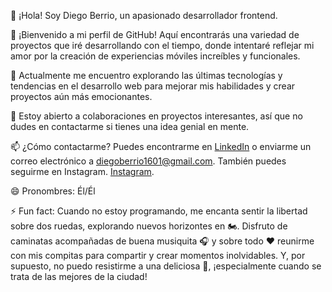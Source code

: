 👋 ¡Hola! Soy Diego Berrio, un apasionado desarrollador frontend.

🌟 ¡Bienvenido a mi perfil de GitHub! Aquí encontrarás una variedad de proyectos que iré desarrollando con el tiempo, donde intentaré reflejar mi amor por la creación de experiencias móviles increíbles y funcionales.

🔭 Actualmente me encuentro explorando las últimas tecnologías y tendencias en el desarrollo web para mejorar mis habilidades y crear proyectos aún más emocionantes.

🚀 Estoy abierto a colaboraciones en proyectos interesantes, así que no dudes en contactarme si tienes una idea genial en mente.

📫 ¿Cómo contactarme? Puedes encontrarme en [LinkedIn](https://www.linkedin.com/in/diegoberrio1601/) o enviarme un correo electrónico a diegoberrio1601@gmail.com. También puedes seguirme en Instagram. [Instagram](https://www.instagram.com/diegoberrio1601).

😄 Pronombres: Él/Él

⚡ Fun fact: Cuando no estoy programando, me encanta sentir la libertad sobre dos ruedas, explorando nuevos horizontes en 🏍️. Disfruto de caminatas acompañadas de buena musiquita 🎧 y sobre todo ❤️ reunirme con mis compitas para compartir y crear momentos inolvidables. Y, por supuesto, no puedo resistirme a una deliciosa 🍔, ¡especialmente cuando se trata de las mejores de la ciudad!

<!---
Diegoberrio1601/Diegoberrio1601 is a ✨ special ✨ repository because its `README.md` (this file) appears on your GitHub profile.
You can click the Preview link to take a look at your changes.
--->
